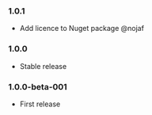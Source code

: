 ### 1.0.1

* Add licence to Nuget package @nojaf

### 1.0.0

* Stable release

### 1.0.0-beta-001

* First release

